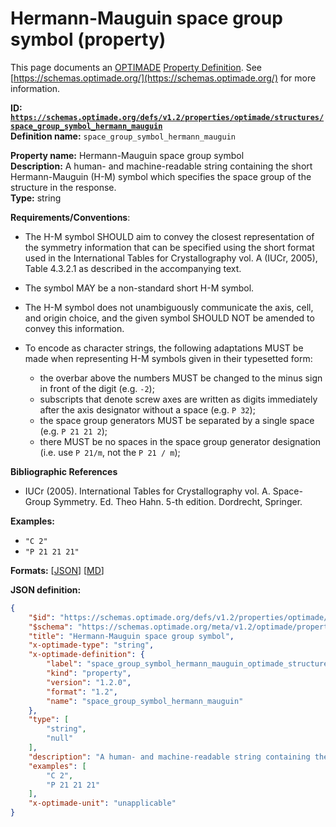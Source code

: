 # Hermann-Mauguin space group symbol (property)

This page documents an [OPTIMADE](https://www.optimade.org/) [Property Definition](https://schemas.optimade.org/#definitions). See [https://schemas.optimade.org/](https://schemas.optimade.org/) for more information.

**ID: [`https://schemas.optimade.org/defs/v1.2/properties/optimade/structures/space_group_symbol_hermann_mauguin`](https://schemas.optimade.org/defs/v1.2/properties/optimade/structures/space_group_symbol_hermann_mauguin.md)**  
**Definition name:** `space_group_symbol_hermann_mauguin`

**Property name:** Hermann-Mauguin space group symbol  
**Description:** A human- and machine-readable string containing the short Hermann-Mauguin (H-M) symbol which specifies the space group of the structure in the response.  
**Type:** string  

**Requirements/Conventions**:

- The H-M symbol SHOULD aim to convey the closest representation of the symmetry information that can be specified using the short format used in the International Tables for Crystallography vol. A (IUCr, 2005), Table 4.3.2.1 as described in the accompanying text.
- The symbol MAY be a non-standard short H-M symbol.
- The H-M symbol does not unambiguously communicate the axis, cell, and origin choice, and the given symbol SHOULD NOT be amended to convey this information.
- To encode as character strings, the following adaptations MUST be made when representing H-M symbols given in their typesetted form:

    - the overbar above the numbers MUST be changed to the minus sign in front of the digit (e.g. `-2`);
    - subscripts that denote screw axes are written as digits immediately after the axis designator without a space (e.g. `P 32`);
    - the space group generators MUST be separated by a single space (e.g. `P 21 21 2`);
    - there MUST be no spaces in the space group generator designation (i.e. use `P 21/m`, not the `P 21 / m`);

**Bibliographic References**

- IUCr (2005). International Tables for Crystallography vol. A. Space-Group Symmetry. Ed. Theo Hahn. 5-th edition. Dordrecht, Springer.

**Examples:**

- `"C 2"`
- `"P 21 21 21"`

**Formats:** [[JSON](space_group_symbol_hermann_mauguin.json)] [[MD](space_group_symbol_hermann_mauguin.md)]

**JSON definition:**

``` json
{
    "$id": "https://schemas.optimade.org/defs/v1.2/properties/optimade/structures/space_group_symbol_hermann_mauguin",
    "$schema": "https://schemas.optimade.org/meta/v1.2/optimade/property_definition.json",
    "title": "Hermann-Mauguin space group symbol",
    "x-optimade-type": "string",
    "x-optimade-definition": {
        "label": "space_group_symbol_hermann_mauguin_optimade_structures",
        "kind": "property",
        "version": "1.2.0",
        "format": "1.2",
        "name": "space_group_symbol_hermann_mauguin"
    },
    "type": [
        "string",
        "null"
    ],
    "description": "A human- and machine-readable string containing the short Hermann-Mauguin (H-M) symbol which specifies the space group of the structure in the response.\n\n**Requirements/Conventions**:\n\n- The H-M symbol SHOULD aim to convey the closest representation of the symmetry information that can be specified using the short format used in the International Tables for Crystallography vol. A (IUCr, 2005), Table 4.3.2.1 as described in the accompanying text.\n- The symbol MAY be a non-standard short H-M symbol.\n- The H-M symbol does not unambiguously communicate the axis, cell, and origin choice, and the given symbol SHOULD NOT be amended to convey this information.\n- To encode as character strings, the following adaptations MUST be made when representing H-M symbols given in their typesetted form:\n\n    - the overbar above the numbers MUST be changed to the minus sign in front of the digit (e.g. `-2`);\n    - subscripts that denote screw axes are written as digits immediately after the axis designator without a space (e.g. `P 32`);\n    - the space group generators MUST be separated by a single space (e.g. `P 21 21 2`);\n    - there MUST be no spaces in the space group generator designation (i.e. use `P 21/m`, not the `P 21 / m`);\n\n**Bibliographic References**\n\n- IUCr (2005). International Tables for Crystallography vol. A. Space-Group Symmetry. Ed. Theo Hahn. 5-th edition. Dordrecht, Springer.",
    "examples": [
        "C 2",
        "P 21 21 21"
    ],
    "x-optimade-unit": "unapplicable"
}
```